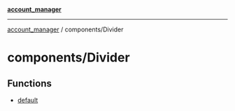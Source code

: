 [**account_manager**](../../README.md)

***

[account_manager](../../modules.md) / components/Divider

# components/Divider

## Functions

- [default](functions/default.md)
